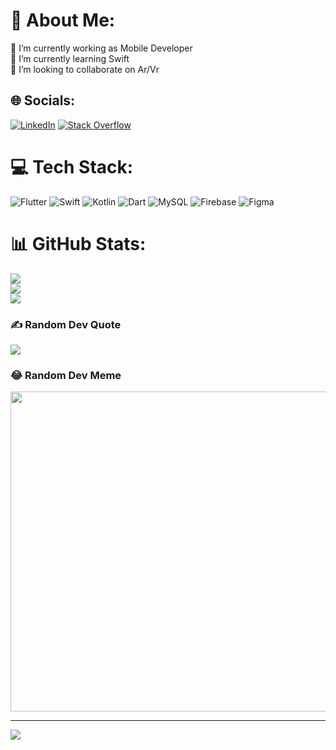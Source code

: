 # 💫 About Me:
🔭 I’m currently working as Mobile Developer<br>🌱 I’m currently learning Swift<br>👯 I’m looking to collaborate on Ar/Vr


## 🌐 Socials:
[![LinkedIn](https://img.shields.io/badge/LinkedIn-%230077B5.svg?logo=linkedin&logoColor=white)](https://linkedin.com/in/victwise) [![Stack Overflow](https://img.shields.io/badge/-Stackoverflow-FE7A16?logo=stack-overflow&logoColor=white)](https://stackoverflow.com/users/9199523) 

# 💻 Tech Stack:
![Flutter](https://img.shields.io/badge/Flutter-%2302569B.svg?style=flat&logo=Flutter&logoColor=white) ![Swift](https://img.shields.io/badge/swift-F54A2A?style=flat&logo=swift&logoColor=white) ![Kotlin](https://img.shields.io/badge/kotlin-%230095D5.svg?style=flat&logo=kotlin&logoColor=white) ![Dart](https://img.shields.io/badge/dart-%230175C2.svg?style=flat&logo=dart&logoColor=white) ![MySQL](https://img.shields.io/badge/mysql-%2300f.svg?style=flat&logo=mysql&logoColor=white) ![Firebase](https://img.shields.io/badge/firebase-%23039BE5.svg?style=flat&logo=firebase) 	![Figma](https://img.shields.io/badge/figma-%23F24E1E.svg?style=flat&logo=figma&logoColor=white)
# 📊 GitHub Stats:
![](https://github-readme-stats.vercel.app/api?username=victwise&theme=ayu-mirage&hide_border=false&include_all_commits=true&count_private=false)<br/>
![](https://github-readme-streak-stats.herokuapp.com/?user=victwise&theme=ayu-mirage&hide_border=false)<br/>
![](https://github-readme-stats.vercel.app/api/top-langs/?username=victwise&theme=ayu-mirage&hide_border=false&include_all_commits=true&count_private=false&layout=compact)

### ✍️ Random Dev Quote
![](https://quotes-github-readme.vercel.app/api?type=horizontal&theme=gruvbox)

### 😂 Random Dev Meme
<img src="https://random-memer.herokuapp.com/" width="512px"/>

---
[![](https://visitcount.itsvg.in/api?id=victwise&icon=1&color=12)](https://visitcount.itsvg.in)

<!-- Proudly created with GPRM ( https://gprm.itsvg.in ) -->

